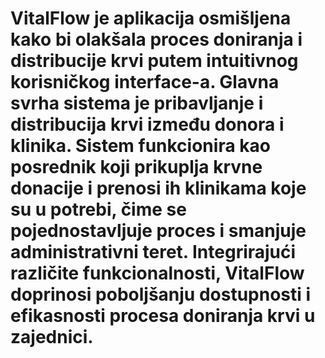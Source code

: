 # VitalFlow je aplikacija osmišljena kako bi olakšala proces doniranja i distribucije krvi putem intuitivnog korisničkog interface-a. Glavna svrha sistema je pribavljanje i distribucija krvi između donora i klinika. Sistem funkcionira kao posrednik koji prikuplja krvne donacije i prenosi ih klinikama koje su u potrebi, čime se pojednostavljuje proces i smanjuje administrativni teret. Integrirajući različite funkcionalnosti, VitalFlow doprinosi poboljšanju dostupnosti i efikasnosti procesa doniranja krvi u zajednici.
